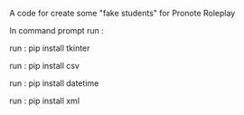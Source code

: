 A code for create some "fake students" for Pronote Roleplay

In command prompt run :

run : pip install tkinter

run : pip install csv

run : pip install datetime

run : pip install xml
